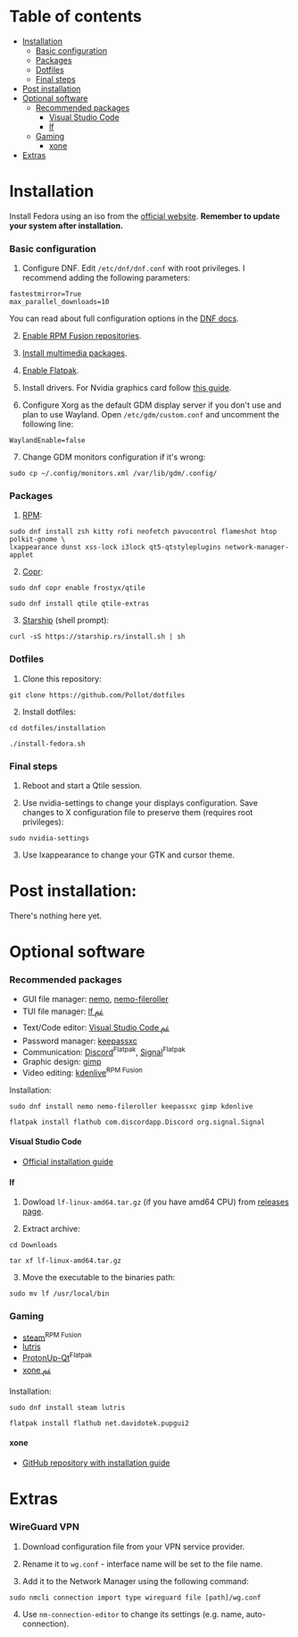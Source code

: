 # Table of contents
- [Installation](#installation)
    - [Basic configuration](#basic-configuration)
    - [Packages](#packages)
    - [Dotfiles](#dotfiles)
    - [Final steps](#final-steps)
- [Post installation](#post-installation)
- [Optional software](#optional-software)
    - [Recommended packages](#recommended-packages)
        - [Visual Studio Code](#visual-studio-code)
        - [lf](#lf)
    - [Gaming](#gaming)
        - [xone](#xone)
- [Extras](#extras)

# Installation
Install Fedora using an iso from the [official website](https://getfedora.org/). **Remember to update your system after installation.**

### Basic configuration
1. Configure DNF. Edit ```/etc/dnf/dnf.conf``` with root privileges. I recommend adding the following parameters:
```
fastestmirror=True
max_parallel_downloads=10
```
You can read about full configuration options in the [DNF docs](https://dnf.readthedocs.io/en/latest/conf_ref.html).

2. [Enable RPM Fusion repositories](https://rpmfusion.org/Configuration).

3. [Install multimedia packages](https://rpmfusion.org/Howto/Multimedia).

4. [Enable Flatpak](https://flatpak.org/setup/Fedora).

5. Install drivers. For Nvidia graphics card follow [this guide](https://rpmfusion.org/Howto/NVIDIA).

6. Configure Xorg as the default GDM display server if you don't use and plan to use Wayland. Open ```/etc/gdm/custom.conf``` and uncomment the following line:
```
WaylandEnable=false
```

7. Change GDM monitors configuration if it's wrong:
```
sudo cp ~/.config/monitors.xml /var/lib/gdm/.config/ 
```

### Packages
1. [RPM](https://packages.fedoraproject.org/):
```
sudo dnf install zsh kitty rofi neofetch pavucontrol flameshot htop polkit-gnome \
lxappearance dunst xss-lock i3lock qt5-qtstyleplugins network-manager-applet
```

2. [Copr](https://copr.fedorainfracloud.org/):
```
sudo dnf copr enable frostyx/qtile

sudo dnf install qtile qtile-extras
```

3. [Starship](https://starship.rs/) (shell prompt):
```
curl -sS https://starship.rs/install.sh | sh
```

### Dotfiles
1. Clone this repository:
```
git clone https://github.com/Pollot/dotfiles
```

2. Install dotfiles:
```
cd dotfiles/installation

./install-fedora.sh
```

### Final steps
1. Reboot and start a Qtile session.

2. Use nvidia-settings to change your displays configuration. Save changes to X configuration file to preserve them (requires root privileges):
```
sudo nvidia-settings
```

3. Use lxappearance to change your GTK and cursor theme.

# Post installation:
There's nothing here yet.

# Optional software

### Recommended packages
- GUI file manager: [nemo](https://packages.fedoraproject.org/pkgs/nemo/nemo/), [nemo-fileroller](https://packages.fedoraproject.org/pkgs/nemo-extensions/nemo-fileroller/)
- TUI file manager: [lf ﰬ](#lf)
- Text/Code editor: [Visual Studio Code ﰬ](#visual-studio-code)
- Password manager: [keepassxc](https://packages.fedoraproject.org/pkgs/keepassxc/keepassxc/)
- Communication: [Discord](https://flathub.org/apps/details/com.discordapp.Discord)<sup>Flatpak</sup>, [Signal](https://flathub.org/apps/details/org.signal.Signal)<sup>Flatpak</sup>
- Graphic design: [gimp](https://packages.fedoraproject.org/pkgs/gimp/gimp/)
- Video editing: [kdenlive](https://kdenlive.org/en/)<sup>RPM Fusion</sup>

Installation:
```
sudo dnf install nemo nemo-fileroller keepassxc gimp kdenlive

flatpak install flathub com.discordapp.Discord org.signal.Signal
```

#### Visual Studio Code
- [Official installation guide](https://code.visualstudio.com/docs/setup/linux)

#### lf
1. Dowload  ```lf-linux-amd64.tar.gz``` (if you have amd64 CPU) from [releases page](https://github.com/gokcehan/lf/releases).

2. Extract archive:
```
cd Downloads

tar xf lf-linux-amd64.tar.gz
```

3. Move the executable to the binaries path:
```
sudo mv lf /usr/local/bin
```

### Gaming
- [steam](https://store.steampowered.com/)<sup>RPM Fusion</sup>
- [lutris](https://packages.fedoraproject.org/pkgs/lutris/lutris/)
- [ProtonUp-Qt](https://flathub.org/apps/details/net.davidotek.pupgui2)<sup>Flatpak</sup>
- [xone ﰬ](#xone)

Installation:
```
sudo dnf install steam lutris

flatpak install flathub net.davidotek.pupgui2
```

#### xone
- [GitHub repository with installation guide](https://github.com/medusalix/xone)

# Extras

### WireGuard VPN

1. Download configuration file from your VPN service provider.

2. Rename it to ```wg.conf``` - interface name will be set to the file name.

3. Add it to the Network Manager using the following command:
```
sudo nmcli connection import type wireguard file [path]/wg.conf
```

4. Use ```nm-connection-editor``` to change its settings (e.g. name, auto-connection).